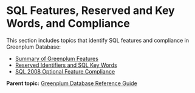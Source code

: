 # SQL Features, Reserved and Key Words, and Compliance 

This section includes topics that identify SQL features and compliance in Greenplum Database:

-   [Summary of Greenplum Features](feature_summary.html)
-   [Reserved Identifiers and SQL Key Words](sql-keywords.html)
-   [SQL 2008 Optional Feature Compliance](SQL2008_support.html)

**Parent topic:** [Greenplum Database Reference Guide](ref_guide.html)

